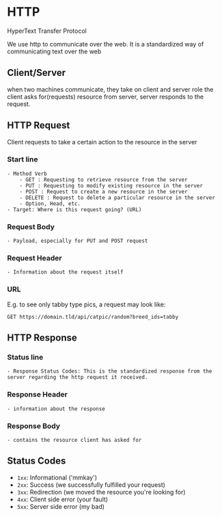 # HTTP
HyperText Transfer Protocol

We use http to communicate over the web. It is a standardized way of communicating text over the web

## Client/Server
when two machines communicate, they take on client and server role
the client asks for(requests) resource from server, server responds to the request.

## HTTP Request
Client requests to take a certain action to the resource in the server
### Start line
    - Method Verb
        - GET : Requesting to retrieve resource from the server
        - PUT : Requesting to modify existing resource in the server
        - POST : Request to create a new resource in the server
        - DELETE : Request to delete a particular resource in the server
        - Option, Head, etc.
    - Target: Where is this request going? (URL)
### Request Body
    - Payload, especially for PUT and POST request
### Request Header
    - Information about the request itself
### URL
E.g. to see only tabby type pics, a request may look like:
```
GET https://domain.tld/api/catpic/random?breed_ids=tabby
```

## HTTP Response
### Status line
    - Response Status Codes: This is the standardized response from the server regarding the http request it received.
### Response Header
    - information about the response
### Response Body
    - contains the resource client has asked for

## Status Codes
- `1xx`: Informational ('mmkay')
- `2xx`: Success (we successfully fulfilled your request)
- `3xx`: Redirection (we moved the resource you're looking for)
- `4xx`: Client side error (your fault)
- `5xx`: Server side error (my bad)
